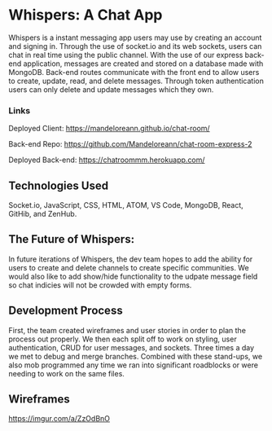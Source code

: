 # Whispers: A Chat App
Whispers is a instant messaging app users may use by creating an
account and signing in. Through the use of socket.io and its web
sockets, users can chat in real time using the public channel.
With the use of our express back-end application, messages are
created and stored on a database made with MongoDB. Back-end
routes communicate with the front end to allow users to create,
update, read, and delete messages. Through token authentication
users can only delete and update messages which they own.

### Links
Deployed Client: <https://mandeloreann.github.io/chat-room/>


Back-end Repo: <https://github.com/Mandeloreann/chat-room-express-2>


Deployed Back-end: <https://chatroommm.herokuapp.com/>


## Technologies Used
Socket.io, JavaScript, CSS, HTML, ATOM, VS Code, MongoDB, React,
GitHib, and ZenHub.

## The Future of Whispers:
In future iterations of Whispers, the dev team hopes to add
the ability for users to create and delete channels to create
specific communities. We would also like to add show/hide
functionality to the udpate message field so chat indicies will
not be crowded with empty forms.

## Development Process
First, the team created wireframes and user stories in order to
plan the process out properly. We then each split off to work on
styling, user authentication, CRUD for user messages, and sockets.
Three times a day we met to debug and merge branches. Combined with
these stand-ups, we also mob programmed any time we ran into
significant roadblocks or were needing to work on the same files.

## Wireframes

<https://imgur.com/a/ZzOdBnO>

